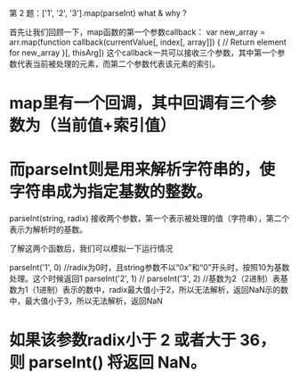 第 2 题：['1', '2', '3'].map(parseInt) what & why ?

首先让我们回顾一下，map函数的第一个参数callback：
var new_array = arr.map(function callback(currentValue[, index[, array]]) { // Return element for new_array }[, thisArg])
这个callback一共可以接收三个参数，其中第一个参数代表当前被处理的元素，而第二个参数代表该元素的索引。
# map里有一个回调，其中回调有三个参数为（当前值+索引值）

# 而parseInt则是用来解析字符串的，使字符串成为指定基数的整数。
parseInt(string, radix)
接收两个参数，第一个表示被处理的值（字符串），第二个表示为解析时的基数。

了解这两个函数后，我们可以模拟一下运行情况

parseInt('1', 0) //radix为0时，且string参数不以“0x”和“0”开头时，按照10为基数处理。这个时候返回1
parseInt('2', 1) //
parseInt('3', 2) //基数为2（2进制）表基数为1（1进制）表示的数中，radix最大值小于2，所以无法解析，返回NaN示的数中，最大值小于3，所以无法解析，返回NaN
# 如果该参数radix小于 2 或者大于 36，则 parseInt() 将返回 NaN。



